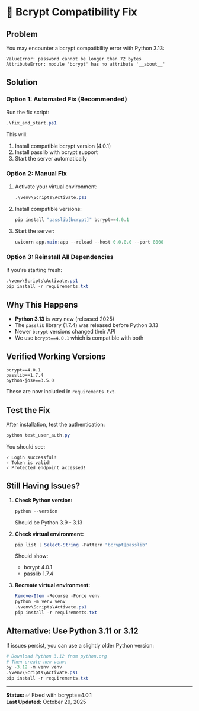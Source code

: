 # 🔧 Bcrypt Compatibility Fix

## Problem
You may encounter a bcrypt compatibility error with Python 3.13:
```
ValueError: password cannot be longer than 72 bytes
AttributeError: module 'bcrypt' has no attribute '__about__'
```

## Solution

### Option 1: Automated Fix (Recommended)
Run the fix script:
```powershell
.\fix_and_start.ps1
```

This will:
1. Install compatible bcrypt version (4.0.1)
2. Install passlib with bcrypt support
3. Start the server automatically

### Option 2: Manual Fix
1. Activate your virtual environment:
   ```powershell
   .\venv\Scripts\Activate.ps1
   ```

2. Install compatible versions:
   ```powershell
   pip install "passlib[bcrypt]" bcrypt==4.0.1
   ```

3. Start the server:
   ```powershell
   uvicorn app.main:app --reload --host 0.0.0.0 --port 8000
   ```

### Option 3: Reinstall All Dependencies
If you're starting fresh:
```powershell
.\venv\Scripts\Activate.ps1
pip install -r requirements.txt
```

## Why This Happens

- **Python 3.13** is very new (released 2025)
- The `passlib` library (1.7.4) was released before Python 3.13
- Newer `bcrypt` versions changed their API
- We use `bcrypt==4.0.1` which is compatible with both

## Verified Working Versions

```
bcrypt==4.0.1
passlib==1.7.4
python-jose==3.5.0
```

These are now included in `requirements.txt`.

## Test the Fix

After installation, test the authentication:
```powershell
python test_user_auth.py
```

You should see:
```
✓ Login successful!
✓ Token is valid!
✓ Protected endpoint accessed!
```

## Still Having Issues?

1. **Check Python version:**
   ```powershell
   python --version
   ```
   Should be Python 3.9 - 3.13

2. **Check virtual environment:**
   ```powershell
   pip list | Select-String -Pattern "bcrypt|passlib"
   ```
   Should show:
   - bcrypt 4.0.1
   - passlib 1.7.4

3. **Recreate virtual environment:**
   ```powershell
   Remove-Item -Recurse -Force venv
   python -m venv venv
   .\venv\Scripts\Activate.ps1
   pip install -r requirements.txt
   ```

## Alternative: Use Python 3.11 or 3.12

If issues persist, you can use a slightly older Python version:
```powershell
# Download Python 3.12 from python.org
# Then create new venv:
py -3.12 -m venv venv
.\venv\Scripts\Activate.ps1
pip install -r requirements.txt
```

---

**Status:** ✅ Fixed with bcrypt==4.0.1  
**Last Updated:** October 29, 2025
